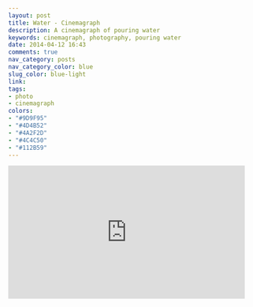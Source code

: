 ```yaml
---
layout: post
title: Water - Cinemagraph
description: A cinemagraph of pouring water
keywords: cinemagraph, photography, pouring water
date: 2014-04-12 16:43
comments: true
nav_category: posts
nav_category_color: blue
slug_color: blue-light
link:
tags:
- photo
- cinemagraph
colors:
- "#9D9F95"
- "#4D4B52"
- "#4A2F2D"
- "#4C4C50"
- "#112B59"
---
```


<iframe src="https://gfycat.com/ifr/AcidicAlertGharial" frameborder="0" scrolling="no" width="480" height="270" ></iframe>
